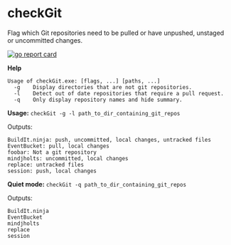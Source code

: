 # checkGit
Flag which Git repositories need to be pulled or have unpushed, unstaged or uncommitted changes.

[![go report card](https://goreportcard.com/badge/github.com/speedyhoon/checkGit)](https://goreportcard.com/report/github.com/speedyhoon/checkGit)

**Help**
```
Usage of checkGit.exe: [flags, ...] [paths, ...]
  -g    Display directories that are not git repositories.
  -l    Detect out of date repositories that require a pull request.
  -q    Only display repository names and hide summary.
```

**Usage:** ```checkGit -g -l path_to_dir_containing_git_repos```

Outputs:
```
BuildIt.ninja: push, uncommitted, local changes, untracked files
EventBucket: pull, local changes
foobar: Not a git repository
mindjholts: uncommitted, local changes
replace: untracked files
session: push, local changes
```

**Quiet mode:** ```checkGit -q path_to_dir_containing_git_repos```

Outputs:
```
BuildIt.ninja
EventBucket
mindjholts
replace
session
```
